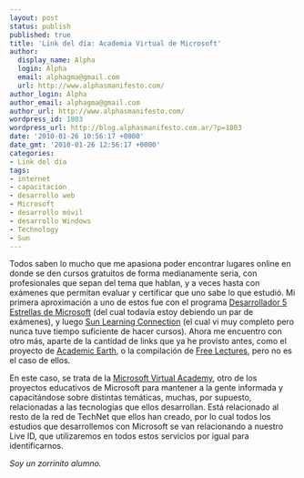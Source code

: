 ```yaml
---
layout: post
status: publish
published: true
title: 'Link del día: Academia Virtual de Microsoft'
author:
  display_name: Alpha
  login: Alpha
  email: alphagma@gmail.com
  url: http://www.alphasmanifesto.com/
author_login: Alpha
author_email: alphagma@gmail.com
author_url: http://www.alphasmanifesto.com/
wordpress_id: 1803
wordpress_url: http://blog.alphasmanifesto.com.ar/?p=1803
date: '2010-01-26 10:56:17 +0000'
date_gmt: '2010-01-26 12:56:17 +0000'
categories:
- Link del día
tags:
- internet
- capacitación
- desarrollo web
- Microsoft
- desarrollo móvil
- desarrollo Windows
- Technology
- Sun
---
```


Todos saben lo mucho que me apasiona poder encontrar lugares online en donde se den cursos gratuitos de forma medianamente seria, con profesionales que sepan del tema que hablan, y a veces hasta con exámenes que permitan evaluar y certificar que uno sabe lo que estudió. Mi primera aproximación a uno de estos fue con el programa [Desarrollador 5 Estrellas de Microsoft](http://www.mslatam.com/latam/msdn/comunidad/dce2005/) (del cual todavía estoy debiendo un par de exámenes), y luego [Sun Learning Connection](https://sunlearningconnection.skillport.com/) (el cual vi muy completo pero nunca tuve tiempo suficiente de hacer cursos). Ahora me encuentro con otro más, aparte de la cantidad de links que ya he provisto antes, como el proyecto de [Academic Earth](https://blog.alphasmanifesto.com.ar/2009/03/27/link-del-dia-academic-earth/), o la compilación de [Free Lectures](https://blog.alphasmanifesto.com.ar/2008/10/30/link-del-dia-free-lectures/), pero no es el caso de ellos.

En este caso, se trata de la [Microsoft Virtual Academy](http://www.mslatam.com/latam/technet/mva2/Home.aspx), otro de los proyectos educativos de Microsoft para mantener a la gente informada y capacitándose sobre distintas temáticas, muchas, por supuesto, relacionadas a las tecnologías que ellos desarrollan. Está relacionado al resto de la red de TechNet que ellos han creado, por lo cual todos los estudios que desarrollemos con Microsoft se van relacionando a nuestro Live ID, que utilizaremos en todos estos servicios por igual para identificarnos.

_Soy un zorrinito alumno._
